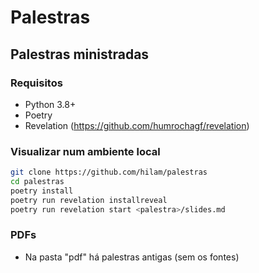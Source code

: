 # Palestras

## Palestras ministradas

### Requisitos

* Python 3.8+
* Poetry
* Revelation (https://github.com/humrochagf/revelation)

### Visualizar num ambiente local

```bash
git clone https://github.com/hilam/palestras
cd palestras
poetry install
poetry run revelation installreveal
poetry run revelation start <palestra>/slides.md
```

### PDFs

* Na pasta "pdf" há palestras antigas (sem os fontes)
